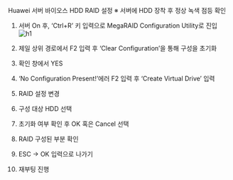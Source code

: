 Huawei 서버 바이오스 HDD RAID 설정
※ 서버에 HDD 장착 후 정상 녹색 점등 확인

1. 서버 On 후, ‘Ctrl+R’ 키 입력으로 MegaRAID Configuration Utility로 진입
![h1](https://github.com/hugo0762/SE/assets/159121258/b1320930-ee04-4f8b-8c04-53cc25bd9c9c)

2. 제일 상위 경로에서 F2 입력 후 ‘Clear Configuration’을 통해 구성을 초기화


3. 확인 창에서 YES


4. ‘No Configuration Present!’에러 F2 입력 후 ‘Create Virtual Drive’ 입력


5. RAID 설정 변경


6. 구성 대상 HDD 선택 


7. 초기화 여부 확인 후 OK 혹은 Cancel 선택


8. RAID 구성된 부분 확인


9. ESC -> OK 입력으로 나가기


10. 재부팅 진행



